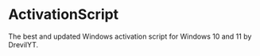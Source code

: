 # ActivationScript
The best and updated Windows activation script for Windows 10 and 11 by DrevilYT.
